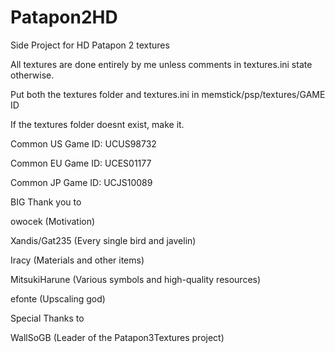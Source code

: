 # Patapon2HD
Side Project for HD Patapon 2 textures

All textures are done entirely by me unless comments in textures.ini state otherwise.

Put both the textures folder and textures.ini in memstick/psp/textures/GAME ID

If the textures folder doesnt exist, make it.

Common US Game ID: UCUS98732

Common EU Game ID: UCES01177

Common JP Game ID: UCJS10089



BIG Thank you to

owocek (Motivation)

Xandis/Gat235 (Every single bird and javelin)

Iracy (Materials and other items)

MitsukiHarune (Various symbols and high-quality resources)

efonte (Upscaling god)


Special Thanks to

WallSoGB (Leader of the Patapon3Textures project)




